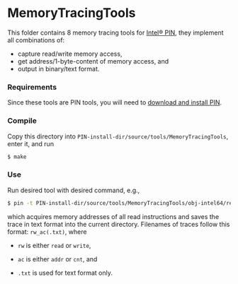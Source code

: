 # MemoryTracingTools

This folder contains 8 memory tracing tools for [Intel&reg; PIN], they implement all combinations of:
 - capture read/write memory access,
 - get address/1-byte-content of memory access, and
 - output in binary/text format.


### Requirements

Since these tools are PIN tools, you will need to [download and install PIN].


### Compile

Copy this directory into `PIN-install-dir/source/tools/MemoryTracingTools`, enter it, and run
```sh
$ make
```


### Use

Run desired tool with desired command, e.g.,
```sh
$ pin -t PIN-install-dir/source/tools/MemoryTracingTools/obj-intel64/read_addr_txt.so -- your_command with possible arguments
```
which acquires memory addresses of all read instructions and saves the trace in text format into the current directory. Filenames of traces follow this format: `rw_ac(.txt)`, where
 - `rw` is either `read` or `write`,
 - `ac` is either `addr` or `cnt`, and
 - `.txt` is used for text format only.


   [Intel&reg; PIN]: <https://software.intel.com/en-us/articles/pin-a-dynamic-binary-instrumentation-tool>
   [download and install PIN]: <https://software.intel.com/en-us/articles/pintool-downloads>
